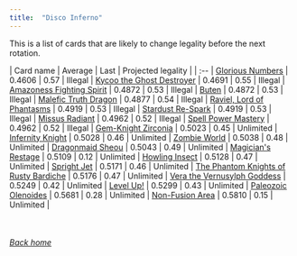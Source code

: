 ```yaml
---
title:  "Disco Inferno"
---
```


This is a list of cards that are likely to change legality before the next rotation.

| Card name | Average | Last | Projected legality |
| :-- |
[Glorious Numbers](https://db.ygoprodeck.com/card/?search=Glorious%20Numbers) | 0.4606 | 0.57 | Illegal |
[Kycoo the Ghost Destroyer](https://db.ygoprodeck.com/card/?search=Kycoo%20the%20Ghost%20Destroyer) | 0.4691 | 0.55 | Illegal |
[Amazoness Fighting Spirit](https://db.ygoprodeck.com/card/?search=Amazoness%20Fighting%20Spirit) | 0.4872 | 0.53 | Illegal |
[Buten](https://db.ygoprodeck.com/card/?search=Buten) | 0.4872 | 0.53 | Illegal |
[Malefic Truth Dragon](https://db.ygoprodeck.com/card/?search=Malefic%20Truth%20Dragon) | 0.4877 | 0.54 | Illegal |
[Raviel, Lord of Phantasms](https://db.ygoprodeck.com/card/?search=Raviel,%20Lord%20of%20Phantasms) | 0.4919 | 0.53 | Illegal |
[Stardust Re-Spark](https://db.ygoprodeck.com/card/?search=Stardust%20Re-Spark) | 0.4919 | 0.53 | Illegal |
[Missus Radiant](https://db.ygoprodeck.com/card/?search=Missus%20Radiant) | 0.4962 | 0.52 | Illegal |
[Spell Power Mastery](https://db.ygoprodeck.com/card/?search=Spell%20Power%20Mastery) | 0.4962 | 0.52 | Illegal |
[Gem-Knight Zirconia](https://db.ygoprodeck.com/card/?search=Gem-Knight%20Zirconia) | 0.5023 | 0.45 | Unlimited |
[Infernity Knight](https://db.ygoprodeck.com/card/?search=Infernity%20Knight) | 0.5028 | 0.46 | Unlimited |
[Zombie World](https://db.ygoprodeck.com/card/?search=Zombie%20World) | 0.5038 | 0.48 | Unlimited |
[Dragonmaid Sheou](https://db.ygoprodeck.com/card/?search=Dragonmaid%20Sheou) | 0.5043 | 0.49 | Unlimited |
[Magician's Restage](https://db.ygoprodeck.com/card/?search=Magician's%20Restage) | 0.5109 | 0.12 | Unlimited |
[Howling Insect](https://db.ygoprodeck.com/card/?search=Howling%20Insect) | 0.5128 | 0.47 | Unlimited |
[Spright Jet](https://db.ygoprodeck.com/card/?search=Spright%20Jet) | 0.5171 | 0.46 | Unlimited |
[The Phantom Knights of Rusty Bardiche](https://db.ygoprodeck.com/card/?search=The%20Phantom%20Knights%20of%20Rusty%20Bardiche) | 0.5176 | 0.47 | Unlimited |
[Vera the Vernusylph Goddess](https://db.ygoprodeck.com/card/?search=Vera%20the%20Vernusylph%20Goddess) | 0.5249 | 0.42 | Unlimited |
[Level Up!](https://db.ygoprodeck.com/card/?search=Level%20Up!) | 0.5299 | 0.43 | Unlimited |
[Paleozoic Olenoides](https://db.ygoprodeck.com/card/?search=Paleozoic%20Olenoides) | 0.5681 | 0.28 | Unlimited |
[Non-Fusion Area](https://db.ygoprodeck.com/card/?search=Non-Fusion%20Area) | 0.5810 | 0.15 | Unlimited |

<br>

###### [Back home](index)